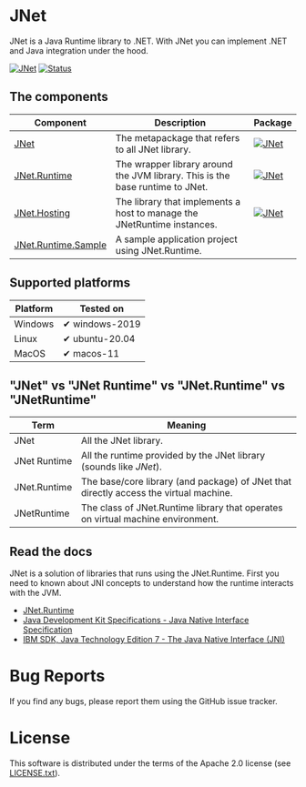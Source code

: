 # JNet

JNet is a Java Runtime library to .NET. With JNet you can implement .NET and Java integration under the hood.

[![JNet](https://img.shields.io/nuget/v/JNet?label=JNet)](http://nuget.org/packages/JNet)
[![Status](https://img.shields.io/github/actions/workflow/status/rodrigo-speller/JNet/JNet.Runtime-test.yml?branch=main&label=JNet.Runtime%20test)](https://github.com/rodrigo-speller/JNet/actions/workflows/JNet.Runtime-test.yml?query=branch%3Amain)

## The components

|Component|Description|Package|
|-|-|-|
|[JNet](src/JNet)|The metapackage that refers to all JNet library.|[![JNet](https://img.shields.io/nuget/v/JNet)](http://nuget.org/packages/JNet)|
|[JNet.Runtime](src/JNet.Runtime)|The wrapper library around the JVM library. This is the base runtime to JNet.|[![JNet](https://img.shields.io/nuget/v/JNet.Runtime)](http://nuget.org/packages/JNet.Runtime)|
|[JNet.Hosting](src/JNet.Hosting)|The library that implements a host to manage the JNetRuntime instances.|[![JNet](https://img.shields.io/nuget/v/JNet.Hosting)](http://nuget.org/packages/JNet.Hosting)|
|[JNet.Runtime.Sample](src/JNet.Runtime.Sample)|A sample application project using JNet.Runtime.|

## Supported platforms

|Platform|Tested on|
|-|-|
|Windows|✔ windows-2019|
|Linux|✔ ubuntu-20.04|
|MacOS|✔ macos-11|

## "JNet" vs "JNet Runtime" vs "JNet.Runtime" vs "JNetRuntime"

|Term|Meaning|
|-|-|
|JNet|All the JNet library.|
|JNet Runtime|All the runtime provided by the JNet library (sounds like *JNet*).|
|JNet.Runtime|The base/core library (and package) of JNet that directly access the virtual machine.|
|JNetRuntime|The class of JNet.Runtime library that operates on virtual machine environment.|

## Read the docs

JNet is a solution of libraries that runs using the JNet.Runtime. First you need to known about JNI concepts to understand how the runtime interacts with the JVM.

* [JNet.Runtime](src/JNet.Runtime/README.md)
* [Java Development Kit Specifications - Java Native Interface Specification](https://docs.oracle.com/en/java/javase/15/docs/specs/jni/index.html)
* [IBM SDK, Java Technology Edition 7 - The Java Native Interface (JNI)](https://www.ibm.com/docs/en/sdk-java-technology/7?topic=components-java-native-interface-jni)

# Bug Reports
If you find any bugs, please report them using the GitHub issue tracker.

# License
This software is distributed under the terms of the Apache 2.0 license
(see [LICENSE.txt](LICENSE.txt)).